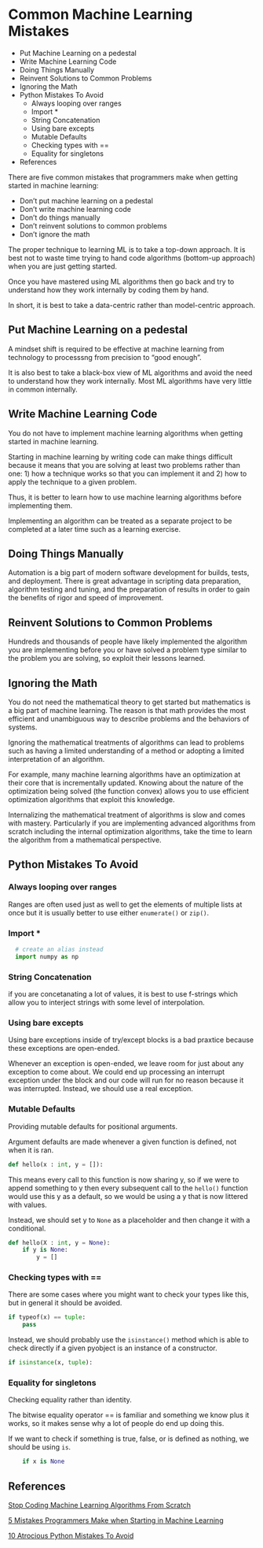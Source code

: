 # Common Machine Learning Mistakes

<!-- MarkdownTOC -->

- Put Machine Learning on a pedestal
- Write Machine Learning Code
- Doing Things Manually
- Reinvent Solutions to Common Problems
- Ignoring the Math
- Python Mistakes To Avoid
    - Always looping over ranges
    - Import *
    - String Concatenation
    - Using bare excepts
    - Mutable Defaults
    - Checking types with ==
    - Equality for singletons
- References

<!-- /MarkdownTOC -->

There are five common mistakes that programmers make when getting started in machine learning:

- Don’t put machine learning on a pedestal
- Don’t write machine learning code
- Don’t do things manually
- Don’t reinvent solutions to common problems
- Don’t ignore the math

The proper technique to learning ML is to take a top-down approach. It is best not to waste time trying to hand code algorithms (bottom-up approach) when you are just getting started. 

Once you have mastered using ML algorithms then go back and try to understand how they work internally by coding them by hand. 

In short, it is best to take a data-centric rather than model-centric approach. 


## Put Machine Learning on a pedestal

A mindset shift is required to be effective at machine learning from technology to processsng from precision to “good enough”.

It is also best to take a black-box view of ML algorithms and avoid the need to understand how they work internally. Most ML algorithms have very little in common internally. 


## Write Machine Learning Code

You do not have to implement machine learning algorithms when getting started in machine learning.

Starting in machine learning by writing code can make things difficult because it means that you are solving at least two problems rather than one: 1) how a technique works so that you can implement it and 2) how to apply the technique to a given problem.

Thus, it is better to learn how to use machine learning algorithms before implementing them.

Implementing an algorithm can be treated as a separate project to be completed at a later time such as a learning exercise. 

## Doing Things Manually

Automation is a big part of modern software development for builds, tests, and deployment. There is great advantage in scripting data preparation, algorithm testing and tuning, and the preparation of results in order to gain the benefits of rigor and speed of improvement.

## Reinvent Solutions to Common Problems

Hundreds and thousands of people have likely implemented the algorithm you are implementing before you or have solved a problem type similar to the problem you are solving, so exploit their lessons learned.

## Ignoring the Math

You do not need the mathematical theory to get started but mathematics is a big part of machine learning. The reason is that math provides the most efficient and unambiguous way to describe problems and the behaviors of systems.

Ignoring the mathematical treatments of algorithms can lead to problems such as having a limited understanding of a method or adopting a limited interpretation of an algorithm. 

For example, many machine learning algorithms have an optimization at their core that is incrementally updated. Knowing about the nature of the optimization being solved (the function convex) allows you to use efficient optimization algorithms that exploit this knowledge.

Internalizing the mathematical treatment of algorithms is slow and comes with mastery. Particularly if you are implementing advanced algorithms from scratch including the internal optimization algorithms, take the time to learn the algorithm from a mathematical perspective.



## Python Mistakes To Avoid

### Always looping over ranges

Ranges are often used just as well to get the elements of multiple lists at once but it is usually better to use either `enumerate()` or `zip()`. 

### Import *

```py
  # create an alias instead
  import numpy as np
```

### String Concatenation

if you are concetanating a lot of values, it is best to use f-strings which  allow you to interject strings with some level of interpolation.

### Using bare excepts

Using bare exceptions inside of try/except blocks is a bad praxtice because these exceptions are open-ended. 

Whenever an exception is open-ended, we leave room for just about any exception to come about. We could end up processing an interrupt exception under the block and our code will run for no reason because it was interrupted. Instead, we should use a real exception.

### Mutable Defaults

Providing mutable defaults for positional arguments. 

Argument defaults are made whenever a given function is defined, not when it is ran.

```py
def hello(x : int, y = []):
```

This means every call to this function is now sharing y, so if we were to append something to y then every subsequent call to the `hello()` function would use this y as a default, so we would be using a y that is now littered with values. 

Instead, we should set y to `None` as a placeholder and then change it with a conditional.

```py
def hello(X : int, y = None):
    if y is None:
        y = []
```

### Checking types with ==

There are some cases where you might want to check your types like this, but in general it should be avoided.

```py
if typeof(x) == tuple:
    pass
```

Instead, we should probably use the `isinstance()` method which is able to check directly if a given pyobject is an instance of a constructor.

```py
if isinstance(x, tuple):
```

### Equality for singletons

Checking equality rather than identity. 

The bitwise equality operator == is familiar and something we know plus it works, so it makes sense why a lot of people do end up doing this. 

If we want to check if something is true, false, or is defined as nothing, we should be using `is`. 

```py
    if x is None
```



## References

[Stop Coding Machine Learning Algorithms From Scratch](https://machinelearningmastery.com/dont-implement-machine-learning-algorithms/)

[5 Mistakes Programmers Make when Starting in Machine Learning](https://machinelearningmastery.com/mistakes-programmers-make-when-starting-in-machine-learning/)

[10 Atrocious Python Mistakes To Avoid](https://towardsdatascience.com/10-atrocious-python-mistakes-to-avoid-12fb228d60a1)

